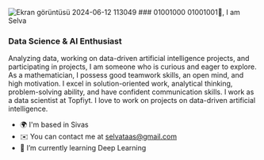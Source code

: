 
![Ekran görüntüsü 2024-06-12 113049](https://github.com/selvataas/selvataas/assets/56981128/09cf720b-2067-43df-8dc7-72a80f48b846) ###                   01001000  01001001👋, I am Selva

<!--
**selvataas/selvataas** is a ✨ _special_ ✨ repository because its `README.md` (this file) appears on your GitHub profile.
Here are some ideas to get you started:
- 🔭 I’m currently working on Data Science and Machine Learning
- 🌱 I’m currently learning Deep Learning
-->

### Data Science & AI Enthusiast 
Analyzing data, working on data-driven artificial intelligence projects, and participating in projects, I am someone who is curious and eager to explore. As a mathematician, I possess good teamwork skills, an open mind, and high motivation. I excel in solution-oriented work, analytical thinking, problem-solving ability, and have confident communication skills. I work as a data scientist at Topfiyt. I love to work on projects on data-driven artificial intelligence. 

- 🌍 I'm based in Sivas
- ✉️ You can contact me at selvataas@gmail.com
- 🧠 I’m currently learning Deep Learning
  
